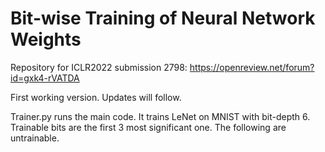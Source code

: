# Bit-wise Training of Neural Network Weights
Repository for ICLR2022 submission 2798: https://openreview.net/forum?id=gxk4-rVATDA

First working version. Updates will follow.

Trainer.py runs the main code. It trains LeNet on MNIST with bit-depth 6. Trainable bits are the first 3 most significant one. The following are untrainable.
